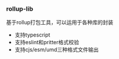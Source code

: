### rollup-lib
基于rollup打包工具，可以运用于各种库的封装
- 支持typescript
- 支持eslint和pritter格式校验
- 支持cjs/esm/umd三种格式文件输出
